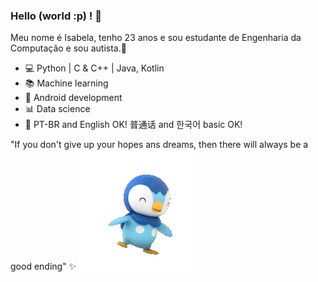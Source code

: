 ### Hello (world :p) ! 🌸

Meu nome é Isabela, tenho 23 anos e sou estudante de Engenharia da Computação e sou autista.🌼

- 💻 Python | C & C++ | Java, Kotlin
- 📚 Machine learning
- 📲 Android development
- 📊 Data science
- 💬 PT-BR and English OK! 普通话 and 한국어 basic OK! 


"If you don't give up your hopes ans dreams, then there will always be a good ending" ✨ ![](piplupfofo.gif)

